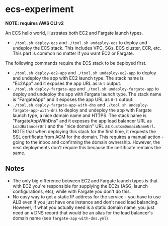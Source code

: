 # ecs-experiment

**NOTE: requires AWS CLI v2**

An ECS hello world, illustrates both EC2 and Fargate launch types.

* `./tool.sh deploy-ecs` and `./tool.sh undeploy-ecs` to deploy and undeploy the ECS stack. This includes VPC, SGs, ECS cluster, ECR, etc. This part is common no matter if you want EC2 or Fargate.

The following commands require the ECS stack to be deployed first.

* `./tool.sh deploy-ec2-app` and `./tool.sh undeploy-ec2-app` to deploy and undeploy the app with EC2 launch type. The stack name is "Ec2App" and it exposes the app URL as `Url` output.
* `./tool.sh deploy-fargate-app` and `./tool.sh undeploy-fargate-app` to deploy and undeploy the app with Fargate launch type. The stack name is "FargateApp" and it exposes the app URL as `Url` output.
* `./tool.sh deploy-fargate-app-with-dns` and `./tool.sh undeploy-fargate-app-with-dns` to deploy and undeploy the app with Fargate launch type, a nice domain name and HTTPS. The stack name is "FargateAppWithDns" and it exposes the app load balancer URL as `LoadBalancerUrl` and the "nice domain" URL as `CustomDomainNameUrl`. NOTE that when deploying this stack for the first time, it requests the SSL certificate from ACM for the domain. This requires a manual action - going to the inbox and confirming the domain ownership. However, the next deployments don't require this because the certificate remains the same.

## Notes

* The only big difference between EC2 and Fargate launch types is that with EC2 you're responsible for supplying the EC2s (ASG, launch configurations, etc), while with Fargate you don't do this.
* No easy way to get a static IP address for the service - you have to use ALB even if you just have one instance and don't need load balancing. However, if what you actually need is a static domain name, you just need an `A` DNS record that would be an alias for the load balancer's domain name (see `fargate-app-with-dns.yml`)
